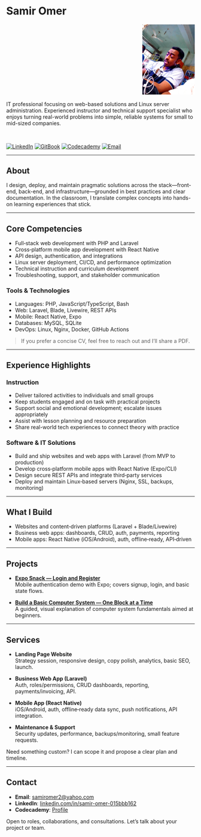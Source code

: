 # Samir Omer

<div align="right">
  <img src="./images/20190711_012102.jpg" alt="Samir Omer" width="140" />
</div>

IT professional focusing on web-based solutions and Linux server administration. Experienced instructor and technical support specialist who enjoys turning real-world problems into simple, reliable systems for small to mid-sized companies.

<br/>

[![LinkedIn](https://img.shields.io/badge/LinkedIn-0A66C2?style=for-the-badge&logo=linkedin&logoColor=white)](https://www.linkedin.com/in/samir-omer-015bbb162/)
[![GitBook](https://img.shields.io/badge/GitBook-000?style=for-the-badge&logo=gitbook&logoColor=white)](https://samir-omer.gitbook.io/build-a-basic-computer-system-one-block-at-a-time/)
[![Codecademy](https://img.shields.io/badge/Codecademy-1F4056?style=for-the-badge&logo=codecademy&logoColor=white)](https://www.codecademy.com/profiles/array6473567923)
[![Email](https://img.shields.io/badge/Email-samiromer2%40yahoo.com-6c2eb9?style=for-the-badge)](mailto:samiromer2@yahoo.com)

---

## About

I design, deploy, and maintain pragmatic solutions across the stack—front-end, back-end, and infrastructure—grounded in best practices and clear documentation. In the classroom, I translate complex concepts into hands-on learning experiences that stick.

---

## Core Competencies

- Full‑stack web development with PHP and Laravel
- Cross‑platform mobile app development with React Native
- API design, authentication, and integrations
- Linux server deployment, CI/CD, and performance optimization
- Technical instruction and curriculum development
- Troubleshooting, support, and stakeholder communication

### Tools & Technologies

- Languages: PHP, JavaScript/TypeScript, Bash
- Web: Laravel, Blade, Livewire, REST APIs
- Mobile: React Native, Expo
- Databases: MySQL, SQLite
- DevOps: Linux, Nginx, Docker, GitHub Actions

> If you prefer a concise CV, feel free to reach out and I’ll share a PDF.

---

## Experience Highlights

### Instruction
- Deliver tailored activities to individuals and small groups
- Keep students engaged and on task with practical projects
- Support social and emotional development; escalate issues appropriately
- Assist with lesson planning and resource preparation
- Share real-world tech experiences to connect theory with practice

### Software & IT Solutions
- Build and ship websites and web apps with Laravel (from MVP to production)
- Develop cross‑platform mobile apps with React Native (Expo/CLI)
- Design secure REST APIs and integrate third‑party services
- Deploy and maintain Linux‑based servers (Nginx, SSL, backups, monitoring)
 
---

## What I Build

- Websites and content‑driven platforms (Laravel + Blade/Livewire)
- Business web apps: dashboards, CRUD, auth, payments, reporting
- Mobile apps: React Native (iOS/Android), auth, offline‑ready, API‑driven

---

## Projects

- **[Expo Snack — Login and Register](https://snack.expo.dev/@samiromer2/login-and-register)**  
  Mobile authentication demo with Expo; covers signup, login, and basic state flows.

- **[Build a Basic Computer System — One Block at a Time](https://samir-omer.gitbook.io/build-a-basic-computer-system-one-block-at-a-time/)**  
  A guided, visual explanation of computer system fundamentals aimed at beginners.

---

## Services

- **Landing Page Website**  
  Strategy session, responsive design, copy polish, analytics, basic SEO, launch.

- **Business Web App (Laravel)**  
  Auth, roles/permissions, CRUD dashboards, reporting, payments/invoicing, API.

- **Mobile App (React Native)**  
  iOS/Android, auth, offline‑ready data sync, push notifications, API integration.

- **Maintenance & Support**  
  Security updates, performance, backups/monitoring, small feature requests.

Need something custom? I can scope it and propose a clear plan and timeline.

---

## Contact

- **Email**: [samiromer2@yahoo.com](mailto:samiromer2@yahoo.com)
- **LinkedIn**: [linkedin.com/in/samir-omer-015bbb162](https://www.linkedin.com/in/samir-omer-015bbb162/)
- **Codecademy**: [Profile](https://www.codecademy.com/profiles/array6473567923)

Open to roles, collaborations, and consultations. Let’s talk about your project or team.